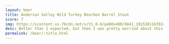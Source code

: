 ```yaml
---
layout: beer
title: Anderson Valley Wild Turkey Bourbon Barrel Stout
score: 7
img: https://scontent.xx.fbcdn.net/v/t1.0-0/p480x480/6841_10153811639248745_4589085530063719353_n.jpg?oh=0a6ce1beb9e564a4ed212711efd890a6&oe=58C21A07
desc: Better than I expected, but then I was pretty worried about this one
permalink: /beer/:title.html
---
```


